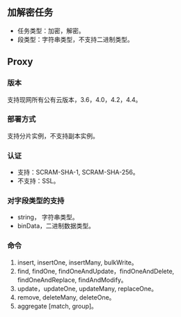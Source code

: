 ## 加解密任务
- 任务类型：加密，解密。
- 段类型：字符串类型，不支持二进制类型。

## Proxy
### 版本
支持现网所有公有云版本，3.6，4.0，4.2，4.4。

### 部署方式
支持分片实例，不支持副本实例。

   
### 认证
- 支持：SCRAM-SHA-1, SCRAM-SHA-256。
- 不支持：SSL。

### 对字段类型的支持
-  string， 字符串类型。
-  binData，二进制数据类型。
 
### 命令
1. insert, insertOne, insertMany, bulkWrite。
2. find, findOne, findOneAndUpdate，findOneAndDelete, findOneAndReplace, findAndModify。
3. update，updateOne, updateMany, replaceOne。
4. remove, deleteMany, deleteOne。
5. aggregate [match, group]。
